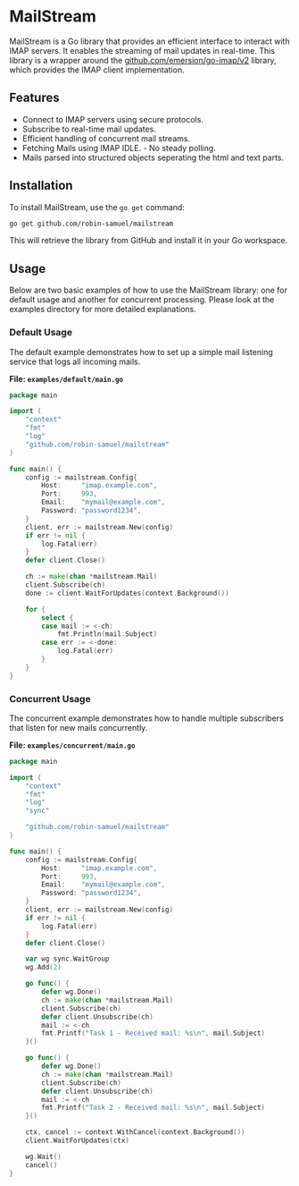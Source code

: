 # MailStream

MailStream is a Go library that provides an efficient interface to interact with IMAP servers. It enables the streaming of mail updates in real-time. This library is a wrapper around the [github.com/emersion/go-imap/v2](https://github.com/emersion/go-imap/v2) library, which provides the IMAP client implementation.

## Features

- Connect to IMAP servers using secure protocols.
- Subscribe to real-time mail updates.
- Efficient handling of concurrent mail streams.
- Fetching Mails using IMAP IDLE. - No steady polling.
- Mails parsed into structured objects seperating the html and text parts.

## Installation

To install MailStream, use the `go get` command:

```bash
go get github.com/robin-samuel/mailstream
```

This will retrieve the library from GitHub and install it in your Go workspace.

## Usage

Below are two basic examples of how to use the MailStream library: one for default usage and another for concurrent processing. Please look at the examples directory for more detailed explanations.

### Default Usage

The default example demonstrates how to set up a simple mail listening service that logs all incoming mails.

**File: `examples/default/main.go`**

```go
package main

import (
    "context"
    "fmt"
    "log"
    "github.com/robin-samuel/mailstream"
)

func main() {
    config := mailstream.Config{
        Host:     "imap.example.com",
        Port:     993,
        Email:    "mymail@example.com",
        Password: "password1234",
    }
    client, err := mailstream.New(config)
    if err != nil {
        log.Fatal(err)
    }
    defer client.Close()

    ch := make(chan *mailstream.Mail)
    client.Subscribe(ch)
    done := client.WaitForUpdates(context.Background())

    for {
        select {
        case mail := <-ch:
            fmt.Println(mail.Subject)
        case err := <-done:
            log.Fatal(err)
        }
    }
}
```

### Concurrent Usage

The concurrent example demonstrates how to handle multiple subscribers that listen for new mails concurrently.

**File: `examples/concurrent/main.go`**

```go
package main

import (
	"context"
	"fmt"
	"log"
	"sync"

	"github.com/robin-samuel/mailstream"
)

func main() {
	config := mailstream.Config{
		Host:     "imap.example.com",
		Port:     993,
		Email:    "mymail@example.com",
		Password: "password1234",
	}
	client, err := mailstream.New(config)
	if err != nil {
		log.Fatal(err)
	}
	defer client.Close()

	var wg sync.WaitGroup
	wg.Add(2)

	go func() {
		defer wg.Done()
		ch := make(chan *mailstream.Mail)
		client.Subscribe(ch)
		defer client.Unsubscribe(ch)
		mail := <-ch
		fmt.Printf("Task 1 - Received mail: %s\n", mail.Subject)
	}()

	go func() {
		defer wg.Done()
		ch := make(chan *mailstream.Mail)
		client.Subscribe(ch)
		defer client.Unsubscribe(ch)
		mail := <-ch
		fmt.Printf("Task 2 - Received mail: %s\n", mail.Subject)
	}()

	ctx, cancel := context.WithCancel(context.Background())
	client.WaitForUpdates(ctx)

	wg.Wait()
	cancel()
}

```
